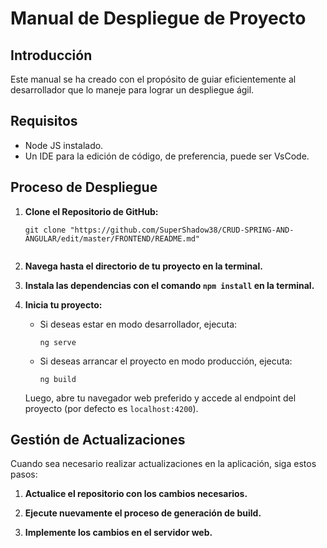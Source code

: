 # Manual de Despliegue de Proyecto

## Introducción

Este manual se ha creado con el propósito de guiar eficientemente al desarrollador que lo maneje para lograr un despliegue ágil.

## Requisitos

- Node JS instalado.
- Un IDE para la edición de código, de preferencia, puede ser VsCode.

## Proceso de Despliegue

1. **Clone el Repositorio de GitHub:**

   ```shell
   git clone "https://github.com/SuperShadow38/CRUD-SPRING-AND-ANGULAR/edit/master/FRONTEND/README.md"
 

2. **Navega hasta el directorio de tu proyecto en la terminal.**

3. **Instala las dependencias con el comando `npm install` en la terminal.**

4. **Inicia tu proyecto:**

   - Si deseas estar en modo desarrollador, ejecuta:
     ```shell
     ng serve
     ```
   - Si deseas arrancar el proyecto en modo producción, ejecuta:
     ```shell
     ng build
     ```
   Luego, abre tu navegador web preferido y accede al endpoint del proyecto (por defecto es `localhost:4200`).

## Gestión de Actualizaciones

Cuando sea necesario realizar actualizaciones en la aplicación, siga estos pasos:

1. **Actualice el repositorio con los cambios necesarios.**

2. **Ejecute nuevamente el proceso de generación de build.**

3. **Implemente los cambios en el servidor web.**



